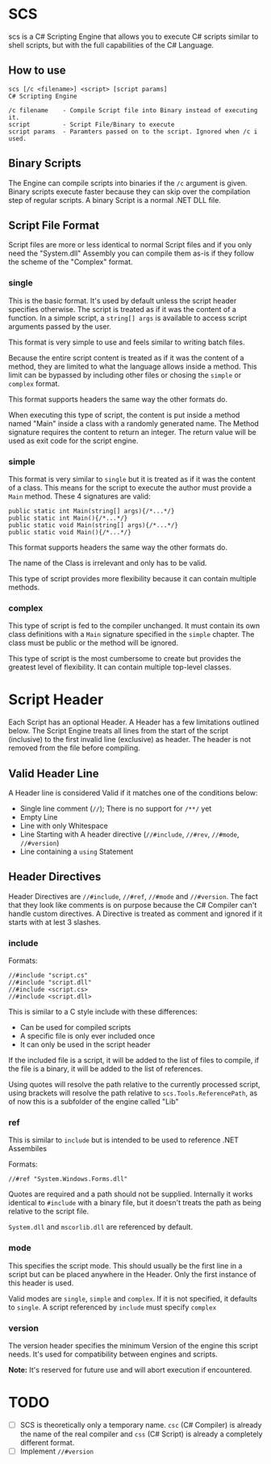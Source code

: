 # SCS

scs is a C# Scripting Engine that allows you to execute C# scripts similar to shell scripts,
but with the full capabilities of the C# Language.

## How to use

	scs [/c <filename>] <script> [script params]
	C# Scripting Engine

	/c filename    - Compile Script file into Binary instead of executing it.
	script         - Script File/Binary to execute
	script params  - Paramters passed on to the script. Ignored when /c i used.

## Binary Scripts

The Engine can compile scripts into binaries if the `/c` argument is given.
Binary scripts execute faster because they can skip over the compilation step of regular scripts.
A binary Script is a normal .NET DLL file.

## Script File Format

Script files are more or less identical to normal Script files
and if you only need the "System.dll" Assembly you can compile them as-is if they follow the scheme of the "Complex" format.

### single

This is the basic format. It's used by default unless the script header specifies otherwise.
The script is treated as if it was the content of a function.
In a simple script, a `string[] args` is available to access script arguments passed by the user.

This format is very simple to use and feels similar to writing batch files.

Because the entire script content is treated as if it was the content of a method,
they are limited to what the language allows inside a method.
This limit can be bypassed by including other files or chosing the `simple` or `complex` format.

This format supports headers the same way the other formats do.

When executing this type of script,
the content is put inside a method named "Main" inside a class with a randomly generated name.
The Method signature requires the content to return an integer.
The return value will be used as exit code for the script engine.

### simple

This format is very similar to `single` but it is treated as if it was the content of a class.
This means for the script to execute the author must provide a `Main` method.
These 4 signatures are valid:

    public static int Main(string[] args){/*...*/}
    public static int Main(){/*...*/}
    public static void Main(string[] args){/*...*/}
    public static void Main(){/*...*/}

This format supports headers the same way the other formats do.

The name of the Class is irrelevant and only has to be valid.

This type of script provides more flexibility because it can contain multiple methods.

### complex

This type of script is fed to the compiler unchanged.
It must contain its own class definitions with a `Main` signature specified in the `simple` chapter.
The class must be public or the method will be ignored.

This type of script is the most cumbersome to create but provides the greatest level of flexibility.
It can contain multiple top-level classes.

# Script Header

Each Script has an optional Header.
A Header has a few limitations outlined below.
The Script Engine treats all lines from the start of the script (inclusive) to the first invalid line (exclusive) as header.
The header is not removed from the file before compiling.

## Valid Header Line

A Header line is considered Valid if it matches one of the conditions below:

- Single line comment (`//`); There is no support for `/**/` yet
- Empty Line
- Line with only Whitespace
- Line Starting with A header directive (`//#include`, `//#rev`, `//#mode`, `//#version`)
- Line containing a `using` Statement

## Header Directives

Header Directives are `//#include`, `//#ref`, `//#mode` and `//#version`.
The fact that they look like comments is on purpose because the C# Compiler can't handle custom directives.
A Directive is treated as comment and ignored if it starts with at lest 3 slashes.

### include

Formats:

    //#include "script.cs"
    //#include "script.dll"
    //#include <script.cs>
    //#include <script.dll>

This is similar to a C style include with these differences:

- Can be used for compiled scripts
- A specific file is only ever included once
- It can only be used in the script header

If the included file is a script, it will be added to the list of files to compile,
if the file is a binary, it will be added to the list of references.

Using quotes will resolve the path relative to the currently processed script,
using brackets will resolve the path relative to `scs.Tools.ReferencePath`,
as of now this is a subfolder of the engine called "Lib"

### ref

This is similar to `include` but is intended to be used to reference .NET Assembiles

Formats:

    //#ref "System.Windows.Forms.dll"

Quotes are required and a path should not be supplied.
Internally it works identical to `#include` with a binary file,
but it doesn't treats the path as being relative to the script file.

`System.dll` and `mscorlib.dll` are referenced by default.

### mode

This specifies the script mode.
This should usually be the first line in a script but can be placed anywhere in the Header.
Only the first instance of this header is used.

Valid modes are `single`, `simple` and `complex`.
If it is not specified, it defaults to `single`.
A script referenced by `include` must specify `complex`

### version

The version header specifies the minimum Version of the engine this script needs.
It's used for compatibility between engines and scripts.

**Note:** It's reserved for future use and will abort execution if encountered.

# TODO

- [ ] SCS is theoretically only a temporary name. `csc` (C# Compiler) is already the name of the real compiler and
`css` (C# Script) is already a completely different format.
- [ ] Implement `//#version`
